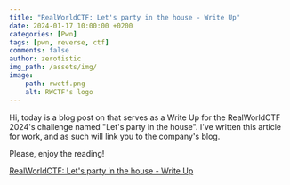 ```yaml
---
title: "RealWorldCTF: Let's party in the house - Write Up"
date: 2024-01-17 10:00:00 +0200
categories: [Pwn]
tags: [pwn, reverse, ctf]
comments: false
author: zerotistic
img_path: /assets/img/
image:
    path: rwctf.png
    alt: RWCTF's logo
---
```


Hi, today is a blog post on that serves as a Write Up for the RealWorldCTF 2024's challenge named "Let's party in the house". I've written this article for work, and as such will link you to the company's blog.

Please, enjoy the reading!

[RealWorldCTF: Let's party in the house - Write Up](https://www.hackcyom.com/2024/01/rwctf-lets-party-in-the-house-wu/)